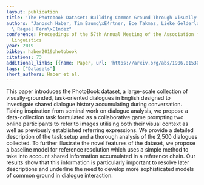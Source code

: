 ```yaml
---
layout: publication
title: 'The Photobook Dataset: Building Common Ground Through Visually-grounded Dialogue'
authors: "Janosch Haber, Tim Baumg\xE4rtner, Ece Takmaz, Lieke Gelderloos, Elia Bruni,\
  \ Raquel Fern\xE1ndez"
conference: Proceedings of the 57th Annual Meeting of the Association for Computational
  Linguistics
year: 2019
bibkey: haber2019photobook
citations: 73
additional_links: [{name: Paper, url: 'https://arxiv.org/abs/1906.01530'}]
tags: ["Datasets"]
short_authors: Haber et al.
---
```

This paper introduces the PhotoBook dataset, a large-scale collection of
visually-grounded, task-oriented dialogues in English designed to investigate
shared dialogue history accumulating during conversation. Taking inspiration
from seminal work on dialogue analysis, we propose a data-collection task
formulated as a collaborative game prompting two online participants to refer
to images utilising both their visual context as well as previously established
referring expressions. We provide a detailed description of the task setup and
a thorough analysis of the 2,500 dialogues collected. To further illustrate the
novel features of the dataset, we propose a baseline model for reference
resolution which uses a simple method to take into account shared information
accumulated in a reference chain. Our results show that this information is
particularly important to resolve later descriptions and underline the need to
develop more sophisticated models of common ground in dialogue interaction.